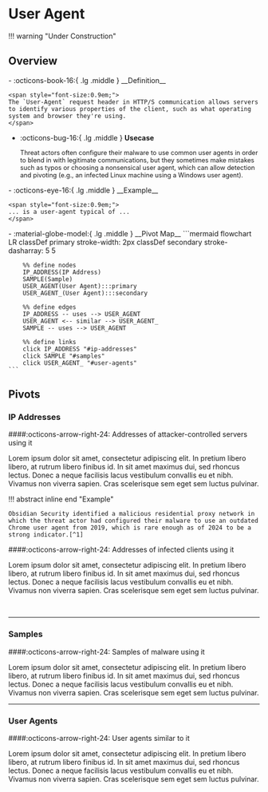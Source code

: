 # User Agent

!!! warning "Under Construction"

## Overview

<div class="grid cards" markdown>
-   :octicons-book-16:{ .lg .middle } __Definition__

	<span style="font-size:0.9em;">
	The `User-Agent` request header in HTTP/S communication allows servers to identify various properties of the client, such as what operating system and browser they're using.
	</span>

-   :octicons-bug-16:{ .lg .middle } __Usecase__

	<span style="font-size:0.9em;">
    Threat actors often configure their malware to use common user agents in order to blend in with legitimate communications, but they sometimes make mistakes such as typos or choosing a nonsensical user agent, which can allow detection and pivoting (e.g., an infected Linux machine using a Windows user agent).
	</span>
</div>

<div class="grid cards" markdown>
-   :octicons-eye-16:{ .lg .middle } __Example__

	<span style="font-size:0.9em;">
    ... is a user-agent typical of ...
	</span>
</div>

<div class="grid cards" markdown>
-   :material-globe-model:{ .lg .middle } __Pivot Map__
	```mermaid
	flowchart LR
		classDef primary stroke-width: 2px
		classDef secondary stroke-dasharray: 5 5
		
		%% define nodes
		IP_ADDRESS(IP Address)
		SAMPLE(Sample)
		USER_AGENT(User Agent):::primary
		USER_AGENT_(User Agent):::secondary
		
		%% define edges
		IP_ADDRESS -- uses --> USER_AGENT
		USER_AGENT <-- similar --> USER_AGENT_
		SAMPLE -- uses --> USER_AGENT
		
		%% define links
		click IP_ADDRESS "#ip-addresses"
		click SAMPLE "#samples"
		click USER_AGENT_ "#user-agents"
	```
</div>

## Pivots

### IP Addresses

####:octicons-arrow-right-24: Addresses of attacker-controlled servers using it

Lorem ipsum dolor sit amet, consectetur adipiscing elit. In pretium libero libero, at rutrum libero finibus id. In sit amet maximus dui, sed rhoncus lectus. Donec a neque facilisis lacus vestibulum convallis eu et nibh. Vivamus non viverra sapien. Cras scelerisque sem eget sem luctus pulvinar.

!!! abstract inline end "Example"

	Obsidian Security identified a malicious residential proxy network in which the threat actor had configured their malware to use an outdated Chrome user agent from 2019, which is rare enough as of 2024 to be a strong indicator.[^1]

####:octicons-arrow-right-24: Addresses of infected clients using it

Lorem ipsum dolor sit amet, consectetur adipiscing elit. In pretium libero libero, at rutrum libero finibus id. In sit amet maximus dui, sed rhoncus lectus. Donec a neque facilisis lacus vestibulum convallis eu et nibh. Vivamus non viverra sapien. Cras scelerisque sem eget sem luctus pulvinar.

&nbsp;

---

### Samples

####:octicons-arrow-right-24: Samples of malware using it

Lorem ipsum dolor sit amet, consectetur adipiscing elit. In pretium libero libero, at rutrum libero finibus id. In sit amet maximus dui, sed rhoncus lectus. Donec a neque facilisis lacus vestibulum convallis eu et nibh. Vivamus non viverra sapien. Cras scelerisque sem eget sem luctus pulvinar.

---

### User Agents

####:octicons-arrow-right-24: User agents similar to it

Lorem ipsum dolor sit amet, consectetur adipiscing elit. In pretium libero libero, at rutrum libero finibus id. In sit amet maximus dui, sed rhoncus lectus. Donec a neque facilisis lacus vestibulum convallis eu et nibh. Vivamus non viverra sapien. Cras scelerisque sem eget sem luctus pulvinar.

[^1]: [Emerging Identity Threats: The Muddy Waters of Residential Proxies](https://www.obsidiansecurity.com/blog/emerging-identity-threats-the-muddy-waters-of-residential-proxies/)